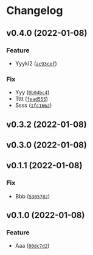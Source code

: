 # Changelog

<!--next-version-placeholder-->

## v0.4.0 (2022-01-08)
### Feature
* Yyykl2 ([`ac93cef`](https://github.com/sebov/actions/commit/ac93cef1ca53a812b685a3ced23d877d09655cc1))

### Fix
* Yyy ([`0b04bc4`](https://github.com/sebov/actions/commit/0b04bc478c502c84284670e5dbde0aae02f45522))
* Tttt ([`fead555`](https://github.com/sebov/actions/commit/fead5550707cf08bcb5540840b8d1a8bf70e3b1f))
* Ssss ([`1fc1662`](https://github.com/sebov/actions/commit/1fc16623a42e033ad14696c9845754ffe12fd5c0))

## v0.3.2 (2022-01-08)


## v0.3.0 (2022-01-08)


## v0.1.1 (2022-01-08)
### Fix
* Bbb ([`5305782`](https://github.com/sebov/actions/commit/5305782ae34264d41b7066a821a376b9138a1b91))

## v0.1.0 (2022-01-08)
### Feature
* Aaa ([`80dc7d2`](https://github.com/sebov/actions/commit/80dc7d277d441463fda414a33cb730916374d90a))
